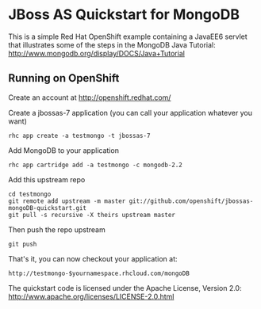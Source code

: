 JBoss AS Quickstart for MongoDB
===============================

This is a simple Red Hat OpenShift example containing a JavaEE6
servlet that illustrates some of the steps in the MongoDB Java
Tutorial: <http://www.mongodb.org/display/DOCS/Java+Tutorial>



Running on OpenShift
----------------------------

Create an account at http://openshift.redhat.com/

Create a jbossas-7 application (you can call your application whatever you want)

    rhc app create -a testmongo -t jbossas-7

Add MongoDB to your application

    rhc app cartridge add -a testmongo -c mongodb-2.2

Add this upstream repo

    cd testmongo
    git remote add upstream -m master git://github.com/openshift/jbossas-mongoDB-quickstart.git
    git pull -s recursive -X theirs upstream master

Then push the repo upstream

    git push

That's it, you can now checkout your application at:

    http://testmongo-$yournamespace.rhcloud.com/mongoDB


The quickstart code is licensed under the Apache License, Version 2.0:
http://www.apache.org/licenses/LICENSE-2.0.html

